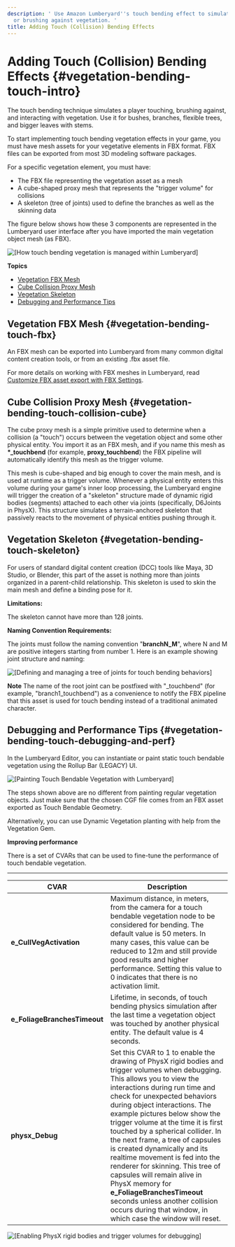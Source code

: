 ```yaml
---
description: ' Use Amazon Lumberyard''s touch bending effect to simulate a player touching
  or brushing against vegetation. '
title: Adding Touch (Collision) Bending Effects
---
```

# Adding Touch \(Collision\) Bending Effects {#vegetation-bending-touch-intro}

The touch bending technique simulates a player touching, brushing against, and interacting with vegetation\. Use it for bushes, branches, flexible trees, and bigger leaves with stems\.

To start implementing touch bending vegetation effects in your game, you must have mesh assets for your vegetative elements in FBX format\. FBX files can be exported from most 3D modeling software packages\.

For a specific vegetation element, you must have:
+ The FBX file representing the vegetation asset as a mesh
+ A cube\-shaped proxy mesh that represents the "trigger volume" for collisions
+ A skeleton \(tree of joints\) used to define the branches as well as the skinning data

The figure below shows how these 3 components are represented in the Lumberyard user interface after you have imported the main vegetation object mesh \(as FBX\)\.

![\[How touch bending vegetation is managed within Lumberyard\]](/images/userguide/vegetation/vegetation/vegetation-touch-bending-cube-primitive1.png)

**Topics**
+ [Vegetation FBX Mesh](#vegetation-bending-touch-fbx)
+ [Cube Collision Proxy Mesh](#vegetation-bending-touch-collision-cube)
+ [Vegetation Skeleton](#vegetation-bending-touch-skeleton)
+ [Debugging and Performance Tips](#vegetation-bending-touch-debugging-and-perf)

## Vegetation FBX Mesh {#vegetation-bending-touch-fbx}

An FBX mesh can be exported into Lumberyard from many common digital content creation tools, or from an existing \.fbx asset file\.

For more details on working with FBX meshes in Lumberyard, read [Customize FBX asset export with FBX Settings](/docs/userguide/fbx/intro.md)\.

## Cube Collision Proxy Mesh {#vegetation-bending-touch-collision-cube}

The cube proxy mesh is a simple primitive used to determine when a collision \(a "touch"\) occurs between the vegetation object and some other physical entity\. You import it as an FBX mesh, and if you name this mesh as **\*\_touchbend** \(for example, **proxy\_touchbend**\) the FBX pipeline will automatically identify this mesh as the trigger volume\.

This mesh is cube\-shaped and big enough to cover the main mesh, and is used at runtime as a trigger volume\. Whenever a physical entity enters this volume during your game's inner loop processing, the Lumberyard engine will trigger the creation of a "skeleton" structure made of dynamic rigid bodies \(segments\) attached to each other via joints \(specifically, D6Joints in PhysX\)\. This structure simulates a terrain\-anchored skeleton that passively reacts to the movement of physical entities pushing through it\.

## Vegetation Skeleton {#vegetation-bending-touch-skeleton}

For users of standard digital content creation \(DCC\) tools like Maya, 3D Studio, or Blender, this part of the asset is nothing more than joints organized in a parent\-child relationship\. This skeleton is used to skin the main mesh and define a binding pose for it\.

**Limitations:**

The skeleton cannot have more than 128 joints\.

**Naming Convention Requirements:**

The joints must follow the naming convention "**branchN\_M**", where N and M are positive integers starting from number 1\. Here is an example showing joint structure and naming:

![\[Defining and managing a tree of joints for touch bending behaviors\]](/images/userguide/vegetation/vegetation/vegetation-touch-bending-skeleton1.png)

**Note**
The name of the root joint can be postfixed with "\_touchbend" \(for example, "branch1\_touchbend"\) as a convenience to notify the FBX pipeline that this asset is used for touch bending instead of a traditional animated character\.

## Debugging and Performance Tips {#vegetation-bending-touch-debugging-and-perf}



In the Lumberyard Editor, you can instantiate or paint static touch bendable vegetation using the Rollup Bar \(LEGACY\) UI\.

![\[Painting Touch Bendable Vegetation with Lumberyard\]](/images/userguide/vegetation/vegetation/vegetation-touch-bending-debugging1.png)

The steps shown above are no different from painting regular vegetation objects\. Just make sure that the chosen CGF file comes from an FBX asset exported as Touch Bendable Geometry\.

Alternatively, you can use Dynamic Vegetation planting with help from the Vegetation Gem\.

**Improving performance**

There is a set of CVARs that can be used to fine\-tune the performance of touch bendable vegetation\.


****

| CVAR | Description |
| --- | --- |
|  **e\_CullVegActivation**  | Maximum distance, in meters, from the camera for a touch bendable vegetation node to be considered for bending\. The default value is 50 meters\. In many cases, this value can be reduced to 12m and still provide good results and higher performance\. Setting this value to 0 indicates that there is no activation limit\. |
|  **e\_FoliageBranchesTimeout**  | Lifetime, in seconds, of touch bending physics simulation after the last time a vegetation object was touched by another physical entity\. The default value is 4 seconds\. |
|  **physx\_Debug**  | Set this CVAR to 1 to enable the drawing of PhysX rigid bodies and trigger volumes when debugging\. This allows you to view the interactions during run time and check for unexpected behaviors during object interactions\. The example pictures below show the trigger volume at the time it is first touched by a spherical collider\. In the next frame, a tree of capsules is created dynamically and its realtime movement is fed into the renderer for skinning\. This tree of capsules will remain alive in PhysX memory for **e\_FoliageBranchesTimeout** seconds unless another collision occurs during that window, in which case the window will reset\.  |

![\[Enabling PhysX rigid bodies and trigger volumes for debugging\]](/images/userguide/vegetation/vegetation/vegetation-touch-bending-debugging2.png)